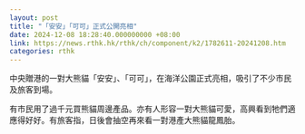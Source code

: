 ```yaml
---
layout: post
title: "「安安」「可可」正式公開亮相"
date: 2024-12-08 18:28:40.000000000 +08:00
link: https://news.rthk.hk/rthk/ch/component/k2/1782611-20241208.htm
categories: rthk
---
```


中央贈港的一對大熊貓「安安」、「可可」，在海洋公園正式亮相，吸引了不少市民及旅客到場。

有市民用了過千元買熊貓周邊產品。亦有人形容一對大熊貓可愛，高興看到牠們適應得好好。有旅客指，日後會抽空再來看一對港產大熊貓龍鳳胎。
